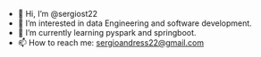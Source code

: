 - 👋 Hi, I’m @sergiost22
- 👀 I’m interested in data Engineering and software development.
- 🌱 I’m currently learning pyspark and springboot.
- 📫 How to reach me: sergioandress22@gmail.com

<!---
sergiost22/sergiost22 is a ✨ special ✨ repository because its `README.md` (this file) appears on your GitHub profile.
You can click the Preview link to take a look at your changes.
--->

